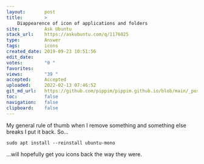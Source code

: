 ```yaml
---
layout:       post
title:        >
    Diappearence of icon of applications and folders
site:         Ask Ubuntu
stack_url:    https://askubuntu.com/q/1176025
type:         Answer
tags:         icons
created_date: 2019-09-23 10:51:56
edit_date:    
votes:        "0 "
favorites:    
views:        "39 "
accepted:     Accepted
uploaded:     2022-02-13 07:46:52
git_md_url:   https://github.com/pippim/pippim.github.io/blob/main/_posts/2019/2019-09-23-Diappearence-of-icon-of-applications-and-folders.md
toc:          false
navigation:   false
clipboard:    false
---
```


My general rule of thumb when I remove something and something else breaks I put it back. So...

``` 
sudo apt install --reinstall ubuntu-mono
```

...will hopefully get you icons back the way they were.
